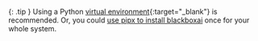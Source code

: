{: .tip }
Using a Python 
[virtual environment](https://docs.python.org/3/library/venv.html){:target="_blank"}
is recommended.
Or, you could
[use pipx to install blackboxai](/docs/install/pipx.html)
once for your whole system.
